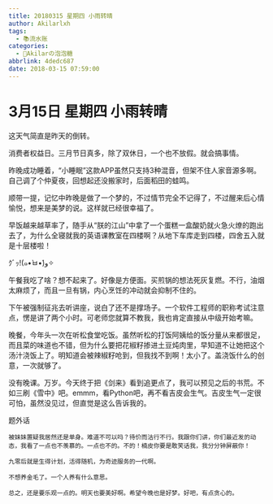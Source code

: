 ```yaml
---
title: 20180315 星期四 小雨转晴
author: Akilarlxh
tags:
  - 📚流水账
categories:
  - 🍬Akilarの泡泡糖
abbrlink: 4dedc687
date: 2018-03-15 07:59:00
---
```

# 3月15日 星期四 小雨转晴

这天气简直是昨天的倒转。

消费者权益日。三月节日真多，除了双休日，一个也不放假。就会搞事情。

昨晚成功睡着，“小睡眠”这款APP虽然只支持3种混音，但架不住人家音源多啊。自己调了个仲夏夜，回想起还没搬家时，后面稻田的蛙鸣。

顺带一提，记忆中昨晚是做了一个梦的，不过情节完全不记得了，不过醒来后心情愉悦，想来是美梦的说。这样就已经很幸福了。

早饭越来越草率了，随手从“朕的江山”中拿了一个蛋糕一盒酸奶就火急火燎的跑出去了，为什么全寝就我的英语课教室在四楼啊？从地下车库走到四楼，四舍五入就是十层楼啦！

ｸﾞｯ!(๑•̀ㅂ•́)و✧

午餐我吃了啥？想不起来了。好像是方便面。买煎锅的想法死灰复燃。不行，油烟太麻烦了，而且一旦有锅，内心烹饪的冲动就会抑制不住的。

下午被强制征兆去听讲座，说白了还不是撑场子。一个软件工程师的职称考试注意点，愣是讲了两个小时。可老师您就算不教我，我也肯定直接从中级开始考嘛。

晚餐，今年头一次在听松食堂吃饭。虽然听松的打饭阿姨给的饭分量从来都很足，而且菜的味道也不错，但为什么要把花椒籽掺进土豆炖肉里，早知道不让她把这个汤汁浇饭上了。明知道会被辣椒籽呛到，但我找不到啊！太小了。盖浇饭什么的创意，一次就够了。

没有晚课。万岁。今天终于把《剑来》看到追更点了，我可以预见之后的书荒。不如三刷《雪中》吧。emmm，看Python吧，再不看吉皮会生气。吉皮生气一定很可怕，虽然没见过，但直觉是这么告诉我的。

题外话
```
被妹妹置疑我居然还是单身。难道不可以吗？待价而沽行不行。我跟你们讲，你们最近发的动态，我看了一点也不羡慕的。一点也不的。不的！楠皮你要是敢笑话我，我分分钟屏蔽你！

九零后就是生得计划，活得随机，为奇迹服务的一代啊。

不想养金毛了。一个人养有什么意思。

总之，还是要乐观一点的。明天也要美好啊。希望今晚也是好梦。好吧，有点贪心的。
```